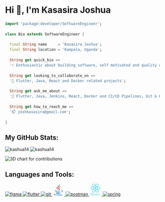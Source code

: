 # Hi 👋, I'm Kasasira Joshua

```dart
import 'package:developer/SoftwareEngineer';

class Bio extends SoftwareEngineer {

  final String name     = 'Kasasira Joshua';
  final String location = 'Kampala, Uganda';

  String get quick_bio => 
  '⚡ Enthusiastic about building software, self motivated and quality oriented engineer';

  String get looking_to_collaborate_on =>
  '👯 Flutter, Java, React and Docker related projects';

  String get ask_me_about =>  
  '💬 Flutter, Java, Jenkins, React, Docker and CI/CD Pipelines, Git & GitHub';

  String get how_to_reach_me => 
  '📫 joshkasasira@gmail.com';
  
}
```

## My GitHub Stats:
<p>
  <img src="https://github-readme-stats.vercel.app/api?username=kashua14&theme=dracula&show_icons=true" alt="kashua14" height="200" width="350"/>
  <img src="http://github-readme-streak-stats.herokuapp.com?user=kashua14&theme=dracula&hide_border=false" alt ="kashua14" height="200" width="350"/>
  <!--<img src="https://github-readme-stats.vercel.app/api/top-langs?username=kashua14&theme=dracula&show_icons=true&locale=en&layout=compact" alt="kashua14" height="300" width="250"/> -->
</p>

  ![3D chart for contributions](https://skyline.github.com/kashua14/2022.png)



## Languages and Tools:
<p align="left"> 
  <a href="https://www.figma.com/" target="_blank" rel="noreferrer"> 
    <img src="https://www.vectorlogo.zone/logos/figma/figma-icon.svg" alt="figma" width="40" height="40"/> 
  </a>  
  <a href="https://flutter.dev" target="_blank" rel="noreferrer"> 
    <img src="https://www.vectorlogo.zone/logos/flutterio/flutterio-icon.svg" alt="flutter" width="40" height="40"/> 
  </a> 
  <a href="https://git-scm.com/" target="_blank" rel="noreferrer"> 
    <img src="https://www.vectorlogo.zone/logos/git-scm/git-scm-icon.svg" alt="git" width="40" height="40"/> 
  </a> 
  <a href="https://www.java.com" target="_blank" rel="noreferrer"> 
    <img src="https://raw.githubusercontent.com/devicons/devicon/master/icons/java/java-original.svg" alt="java" width="40" height="40"/> 
  </a> 
  <a href="https://postman.com" target="_blank" rel="noreferrer"> 
    <img src="https://www.vectorlogo.zone/logos/getpostman/getpostman-icon.svg" alt="postman" width="40" height="40"/> 
  </a> 
  <a href="https://reactjs.org/" target="_blank" rel="noreferrer"> 
    <img src="https://raw.githubusercontent.com/devicons/devicon/master/icons/react/react-original-wordmark.svg" alt="react" width="40" height="40"/> 
  </a> 
  <a href="https://spring.io/" target="_blank" rel="noreferrer"> 
    <img src="https://www.vectorlogo.zone/logos/springio/springio-icon.svg" alt="spring" width="40" height="40"/> 
  </a> 
</p>
